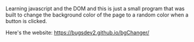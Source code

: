 
Learning javascript and the DOM and this is just a small program that was built to change the background color of the page to a random color when a button is clicked.

Here's the website:
https://bugsdev2.github.io/bgChanger/
